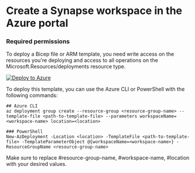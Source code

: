 # Create a Synapse workspace in the Azure portal

### Required permissions
To deploy a Bicep file or ARM template, you need write access on the resources you're deploying and access to all operations on the Microsoft.Resources/deployments resource type.

[![Deploy to Azure](https://aka.ms/deploytoazurebutton)](https://portal.azure.com/#create/Microsoft.Template/uri/https%3A%2F%2Fraw.githubusercontent.com%2Fmicrosoft%2Fpowercat-automation-kit%2FFlow-byodl%2FAutomationKit_Flow_BYODL%2FControl%2520Center%2FFlow%2520Monitoring%2FFlow%2520Monitoring%2520with%2520Azure%2520Synapse%2520link%2FSynpase-without-managed%2520identity-azure-templates%2FSynapseworkspacewithdatalake.json)

To deploy this template, you can use the Azure CLI or PowerShell with the following commands:

```
## Azure CLI 
az deployment group create --resource-group <resource-group-name> --template-file <path-to-template-file> --parameters workspaceName=<workspace-name> location=<location>

### PowerShell
New-AzDeployment -Location <location> -TemplateFile <path-to-template-file> -TemplateParameterObject @{workspaceName=<workspace-name>} -ResourceGroupName <resource-group-name>
```

Make sure to replace #resource-group-name, #workspace-name, #location with your desired values.
